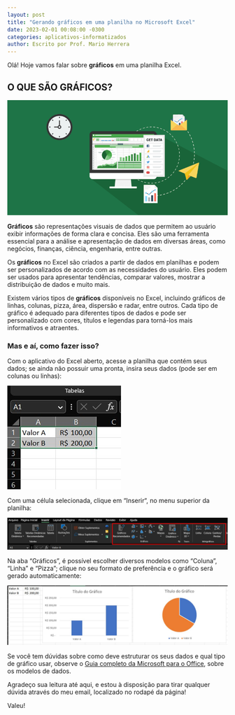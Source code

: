 ```yaml
---
layout: post
title: "Gerando gráficos em uma planilha no Microsoft Excel"
date: 2023-02-01 00:08:00 -0300
categories: aplicativos-informatizados
author: Escrito por Prof. Mario Herrera
---
```


Olá! Hoje vamos falar sobre **gráficos** em uma planilha Excel.

## O QUE SÃO GRÁFICOS?


![](https://github.com/mariopuebla17/blog/blob/main/_images/202302/excel1.jpg?raw=true)

**Gráficos** são representações visuais de dados que permitem ao usuário exibir informações de forma clara e concisa. Eles são uma ferramenta essencial para a análise e apresentação de dados em diversas áreas, como negócios, finanças, ciência, engenharia, entre outras.

Os **gráficos** no Excel são criados a partir de dados em planilhas e podem ser personalizados de acordo com as necessidades do usuário. Eles podem ser usados para apresentar tendências, comparar valores, mostrar a distribuição de dados e muito mais.

Existem vários tipos de **gráficos** disponíveis no Excel, incluindo gráficos de linhas, colunas, pizza, área, dispersão e radar, entre outros. Cada tipo de gráfico é adequado para diferentes tipos de dados e pode ser personalizado com cores, títulos e legendas para torná-los mais informativos e atraentes.

### Mas e aí, como fazer isso?

Com o aplicativo do Excel aberto, acesse a planilha que contém seus dados; se ainda não possuir uma pronta, insira seus dados (pode ser em colunas ou linhas):

![](https://github.com/mariopuebla17/blog/blob/main/_images/202302/excel20.jpg?raw=true)  

Com uma célula selecionada, clique em “Inserir“, no menu superior da planilha:

![](https://github.com/mariopuebla17/blog/blob/main/_images/202302/excel21.jpg?raw=true)  

Na aba “Gráficos”, é possível escolher diversos modelos como “Coluna”, “Linha” e “Pizza”; clique no seu formato de preferência e o gráfico será gerado automaticamente:

![](https://github.com/mariopuebla17/blog/blob/main/_images/202302/excel22.jpg?raw=true)  


Se você tem dúvidas sobre como deve estruturar os seus dados e qual tipo de gráfico usar, observe o [Guia completo da Microsoft para o Office](https://support.microsoft.com/pt-br/office/criar-um-gr%c3%a1fico-do-in%c3%adcio-ao-fim-0baf399e-dd61-4e18-8a73-b3fd5d5680c2?ui=pt-br&rs=pt-br&ad=br), sobre os modelos de dados.  


Agradeço sua leitura até aqui, e estou à disposição para tirar qualquer dúvida através do meu email, localizado no rodapé da página!

Valeu!